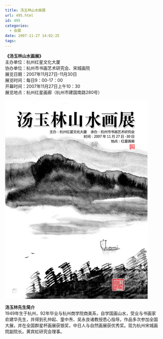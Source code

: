 ```yaml
---
title: 汤玉林山水画展
url: 495.html
id: 495
categories:
  - 会展
date: 2007-11-27 14:02:25
tags:
---
```


**《汤玉林山水画展》**  
主办单位：杭州红星文化大厦  
协办单位：杭州市书画艺术研究会、宋城画院  
展览日期：2007年11月27日-11月30日  
展览时间：每日9：00-17：00  
开幕时间：2007年11月27日上午10：30  
展览地点：杭州红星画廊（杭州市建国南路280号）  
  
![](/images/attachments/month_0711/b200711271413.jpg)  
  
**汤玉林先生简介**  
1949年生于杭州，92年毕业与杭州商学院商美系，自学国画山水，受业与书画家俞建华先生，并得到孔仲起、童中焘、吴永良诸教授悉心指导。作品多次参加全国大展，并在全国群星杯画展获银奖，中日人与自然画展获优秀奖。现为杭州宋城画院副院长。黄宾虹研究会理事。